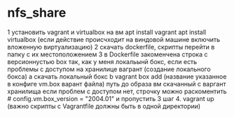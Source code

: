 # nfs_share
1 установить  vagrant  и  virtualbox  на вм 
apt install vagrant 
apt install virtualbox  (если действие происчходит на виндовой машине включить вложенную виртуализацию) 
2 скачать dockerfile, скрипты перейти в папку с их местоположением
3 в  Dockerfile  закоменчена строка с версионнустью box  так, как у меня локальынй бокс, если есть проблемы с доступом на  хранилице вагрант (создание локального бокса)
  a скачать локальный бокс 
  b vagrant box add (название указанное в конфиге vm.box  варант файла) путь до образа вм  скачанный с варгант хранилища
если проблем с доступом нет, строчку можно раскоментить  #  config.vm.box_version = "2004.01" и пропустить 3 шаг 
4. vagrant up (важно скрипты с Vagrantfile  должны быть в одной директории)
